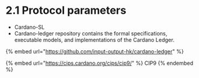 # 2.1 Protocol parameters

* Cardano-SL&#x20;
* Cardano-ledger repository contains the formal specifications, executable models, and implementations of the Cardano Ledger.

{% embed url="https://github.com/input-output-hk/cardano-ledger" %}

{% embed url="https://cips.cardano.org/cips/cip9/" %}
CIP9&#x20;
{% endembed %}
